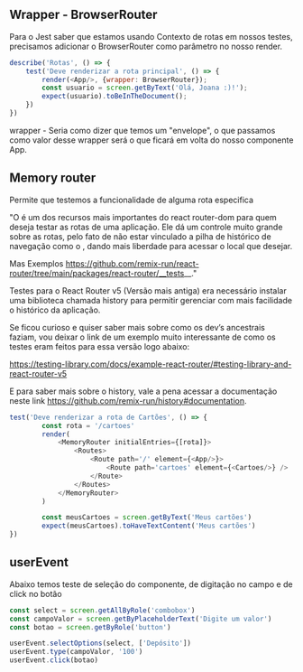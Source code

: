 ## Wrapper - BrowserRouter

Para o Jest saber que estamos usando Contexto de rotas em nossos testes, precisamos adicionar o BrowserRouter como parâmetro no nosso render.

````js
describe('Rotas', () => {
    test('Deve renderizar a rota principal', () => {
        render(<App/>, {wrapper: BrowserRouter});
        const usuario = screen.getByText('Olá, Joana :)!');
        expect(usuario).toBeInTheDocument();
    })
})
````

wrapper - Seria como dizer que temos um "envelope", o que passamos como valor desse wrapper será o que ficará em volta do nosso componente App.


## Memory router

Permite que testemos a funcionalidade de alguma rota especifica

"O <MemoryRouter/> é um dos recursos mais importantes do react router-dom para quem deseja testar as rotas de uma aplicação. Ele dá um controle muito grande sobre as rotas, pelo fato de não estar vinculado a pilha de histórico de navegação como o <BrowserRouter/>, dando mais liberdade para acessar o local que desejar.

Mas Exemplos https://github.com/remix-run/react-router/tree/main/packages/react-router/__tests__."

Testes para o React Router v5 (Versão mais antiga) era necessário instalar uma biblioteca chamada history para permitir gerenciar com mais facilidade o histórico da aplicação.

Se ficou curioso e quiser saber mais sobre como os dev’s ancestrais faziam, vou deixar o link de um exemplo muito interessante de como os testes eram feitos para essa versão logo abaixo:

https://testing-library.com/docs/example-react-router/#testing-library-and-react-router-v5

E para saber mais sobre o history, vale a pena acessar a documentação neste link https://github.com/remix-run/history#documentation.

````js
test('Deve renderizar a rota de Cartões', () => {
        const rota = '/cartoes'
        render(
            <MemoryRouter initialEntries={[rota]}>
                <Routes>
                    <Route path='/' element={<App/>}>
                        <Route path='cartoes' element={<Cartoes/>} />
                    </Route>
                </Routes>
            </MemoryRouter>
        )

        const meusCartoes = screen.getByText('Meus cartões')
        expect(meusCartoes).toHaveTextContent('Meus cartões')
})

````


## userEvent

Abaixo temos teste de seleção do componente, de digitação no campo e de click no botão

````js
const select = screen.getAllByRole('combobox')
const campoValor = screen.getByPlaceholderText('Digite um valor')
const botao = screen.getByRole('button')

userEvent.selectOptions(select, ['Depósito'])
userEvent.type(campoValor, '100')
userEvent.click(botao)
````